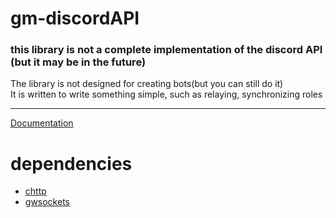 # gm-discordAPI
### **this library is not a complete implementation of the discord API (but it may be in the future)**
The library is not designed for creating bots(but you can still do it)  
It is written to write something simple, such as relaying, synchronizing roles  

---
[Documentation](https://github.com/devonium/gm-discordAPI/blob/doc/README.md)


# dependencies
* [chttp](https://github.com/timschumi/gmod-chttp)  
* [gwsockets](https://github.com/FredyH/GWSockets)
